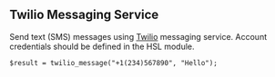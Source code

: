 ## Twilio Messaging Service 
Send text (SMS) messages using [Twilio](https://www.twilio.com/messaging) messaging service. Account credentials should be defined in the HSL module.

```
$result = twilio_message("+1(234)567890", "Hello");
```
